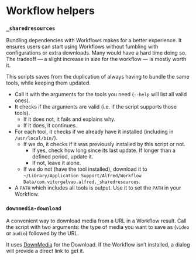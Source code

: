# Workflow helpers

### `_sharedresources`

Bundling dependencies with Workflows makes for a better experience. It ensures users can start using Workflows without fumbling with configurations or extra downloads. Many would have a hard time doing so. The tradeoff — a slight increase in size for the workflow — is mostly worth it.

This scripts saves from the duplication of always having to bundle the same tools, while keeping them updated.

* Call it with the arguments for the tools you need (`--help` will list all valid ones).
* It checks if the arguments are valid (i.e. if the script supports those tools).
  * If it does not, it fails and explains why.
  * If it does, it continues.
* For each tool, it checks if we already have it installed (including in `/usr/local/bin/`).
  * If we do, it checks if it was previously installed by this script or not.
    * If yes, check how long since its last update. If longer than a defined period, update it.
    * If not, leave it alone.
  * If we do not (have the tool installed), download it to `~/Library/Application Support/Alfred/Workflow Data/com.vitorgalvao.alfred._sharedresources`.
* A `PATH` which includes all tools is output. Use it to set the `PATH` in your Workflow.

### `downmedia-download`

A convenient way to download media from a URL in a Workflow result. Call the script with two arguments: the type of media you want to save as (`video` or `audio`) followed by the URL.

It uses [DownMedia](https://github.com/vitorgalvao/alfred-workflows/tree/master/DownMedia) for the Download. If the Workflow isn’t installed, a dialog will provide a direct link to get it.
